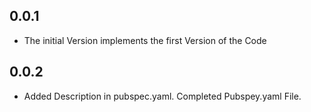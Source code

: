 ## 0.0.1

* The initial Version implements the first Version of the Code

## 0.0.2

* Added Description in pubspec.yaml. Completed Pubspey.yaml File.
